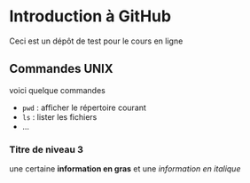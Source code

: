 # Introduction à GitHub
Ceci est un dépôt de test pour le cours en ligne

## Commandes UNIX
voici quelque commandes
- `pwd` : afficher le répertoire courant
- `ls` : lister les fichiers
- ... 
### Titre de niveau 3
une certaine **information en gras**
et une *information en italique*
